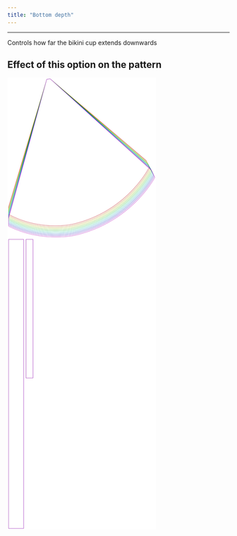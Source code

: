```yaml
---
title: "Bottom depth"
---
```


***

Controls how far the bikini cup extends downwards

## Effect of this option on the pattern

![This image shows the effect of this option by superimposing several variants that have a different value for this option](bee_bottomcupdepth_sample.svg "Effect of this option on the pattern")
